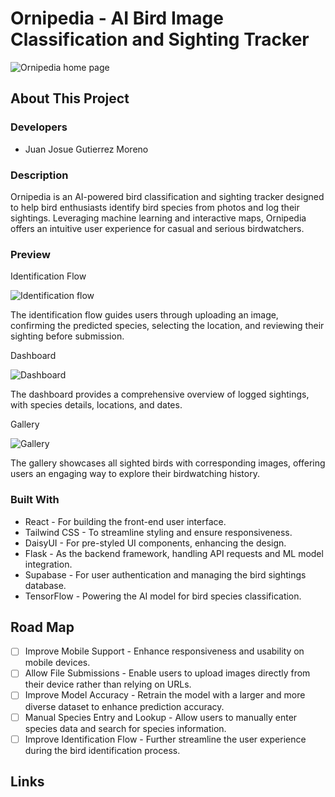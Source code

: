 # Ornipedia - AI Bird Image Classification and Sighting Tracker
![Ornipedia home page](docs/landing.jpg)

## About This Project

### Developers
- Juan Josue Gutierrez Moreno

### Description
Ornipedia is an AI-powered bird classification and sighting tracker designed to help bird enthusiasts identify bird species from photos and log their sightings. Leveraging machine learning and interactive maps, Ornipedia offers an intuitive user experience for casual and serious birdwatchers.

### Preview
Identification Flow

![Identification flow](docs/identification-flow.jpg)

The identification flow guides users through uploading an image, confirming the predicted species, selecting the location, and reviewing their sighting before submission.

Dashboard

![Dashboard](docs/dashboard.jpg)

The dashboard provides a comprehensive overview of logged sightings, with species details, locations, and dates.

Gallery

![Gallery](docs/gallery.jpg)

The gallery showcases all sighted birds with corresponding images, offering users an engaging way to explore their birdwatching history.

### Built With

- React - For building the front-end user interface.
- Tailwind CSS - To streamline styling and ensure responsiveness.
- DaisyUI - For pre-styled UI components, enhancing the design.
- Flask - As the backend framework, handling API requests and ML model integration.
- Supabase - For user authentication and managing the bird sightings database.
- TensorFlow - Powering the AI model for bird species classification.

## Road Map

- [ ] Improve Mobile Support - Enhance responsiveness and usability on mobile devices.
- [ ] Allow File Submissions - Enable users to upload images directly from their device rather than relying on URLs.
- [ ] Improve Model Accuracy - Retrain the model with a larger and more diverse dataset to enhance prediction accuracy.
- [ ] Manual Species Entry and Lookup - Allow users to manually enter species data and search for species information.
- [ ] Improve Identification Flow - Further streamline the user experience during the bird identification process.

## Links
